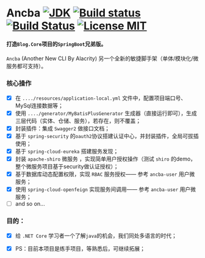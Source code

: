 # Ancba    [![JDK](https://img.shields.io/badge/jdk-1.8.0-d.svg)](#)  [![Build status](https://github.com/anjoy8/blog-spring/workflows/Java/badge.svg)](https://github.com/anjoy8/blog-spring/actions)  [![Build Status](https://dev.azure.com/laozhangisphi/anjoy8/_apis/build/status/anjoy8.ancba?branchName=master)](https://dev.azure.com/laozhangisphi/anjoy8/_build?definitionId=2)   [![License MIT](https://img.shields.io/badge/license-MIT-blue.svg?style=flat-square)](https://github.com/anjoy8/blog-spring/blob/master/LICENSE) 
 
#### 打造`Blog.Core`项目的`SpringBoot`兄弟版。  
`Ancba` (Another New CLI By Alacrity) 另一个全新的敏捷脚手架（单体/模块化/微服务都可支持）。

### 核心操作

- [x] 在 `..../resources/application-local.yml` 文件中，配置项目端口号、MySql连接数据等；
- [x] 使用 `..../generator/MyBatisPlusGenerator` 生成器（直接运行即可），生成三层代码（实体、仓储、服务），若存在，则不覆盖；
- [x] 封装插件：集成 `Swagger2` 做接口文档；
- [x] 基于 `spring-security` 的`oauth2`协议搭建认证中心，并封装插件，全局可拔插使用；
- [x] 基于 `spring-cloud-eureka` 搭建服务发现；
- [x] 封装 `apache-shiro` 微服务 ，实现简单用户授权操作（测试 `shiro` 的demo，整个微服务项目基于security做认证授权）；
- [x] 基于数据库动态配置权限，实现 `RBAC` 服务授权—— 参考 `ancba-user` 用户微服务；
- [x] 使用 `spring-cloud-openfeign` 实现服务间调用—— 参考 `ancba-user` 用户微服务；
- [ ] and so on...
  
### 目的：   

- [x] 给 `.NET Core` 学习者一个了解`java`的机会，我们同处多语言的时代；
- [x] PS：目前本项目是练手项目，等熟悉后，可继续拓展；


